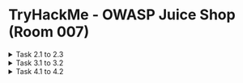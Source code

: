 #  TryHackMe - OWASP Juice Shop (Room 007)

<details><summary>Task 2.1 to 2.3</summary>
<p>

## Task 2.1

### Q: What is the administrator's email address?

A: admin@juice-sh.op

Walkthrough: Look through the reviews and the emails attached to the reviews. A good guess for the one ending in `in@juice-sh.op` is the admin account

![](/OWASP%20Juice%20Shop/images/admin_email.png)

Can also check product reviews which reveal the full email address of the reviewer. On the `Apple Juice` product, we can see the admin email address

![](/OWASP%20Juice%20Shop/images/admin_email2.png)

## Task 2.2

### Q: What parameter is used for searching?

A: q

Walkthrough: Search for a product using the search function and the URL will reveal the parameter used

![](/OWASP%20Juice%20Shop/images/q.png)

## Task 2.3

### Q: What show does Jim reference in his review?

A: Star Trek

Walkthrough: Checking through more reviews of the products, we can see a review by `jim@juice-sh.op` referencing the Starfleet symbol. Googling this symbol reveals it is from the Star Trek universe

![](/OWASP%20Juice%20Shop/images/jim_startrek.png)

</p>
</details>

<details><summary>Task 3.1 to 3.2</summary>
<p>

## Task 3.1

### Q: Log into the administrator account and get the flag

A: 32a5e0f21372bcc1000a6088b93b458e41f0e02a 

Walkthrough: After navigating to the login page, enter some data into the email and password fields. Before clicking submit, make sure Intercept is turned on in Burp Suite

![](/OWASP%20Juice%20Shop/images/intercept.png)

We will now change the email to `' or 1=1--` and forward it to the server

![](/OWASP%20Juice%20Shop/images/or11.png)

Why does this work?

1. The character `'` will close the brackets in the SQL query
2. `'OR'` in a SQL statement will return true if either side of it is true. As 1=1 is always true, the whole statement is true. Thus, it tells the server that the email is valid and logs us into the user id 0, which happens to be the administrator account
3. The `--` character is used in SQL to comment out data. Any restrictions on the login will no longer work as they are interpreted as a comment

We should now be logged in as administrator

![](/OWASP%20Juice%20Shop/images/admin_login.png)

## Task 3.2

### Q: Log into the Bender account

Similiar to what we did before, capture the login request again, but this time put `bender@juice-sh.op` as the email

![](/OWASP%20Juice%20Shop/images/bender.png)

Why don't we put the 1=1? As the email address is valid which will return true, we do not need to force it to be true

We should now be logged in as Bender

![](/OWASP%20Juice%20Shop/images/bender_login.png)

A: fb364762a3c102b2db932069c0e6b78e738d4066

</p>
</details>

<details><summary>Task 4.1 to 4.2</summary>
<p>

## Task 4.1

### Q: Bruteforce the Administrator's password

A: 

Walkthrough: Capture a login request and then go to the `Positions` tab and select the `Clear` button in Intruder. In the password field, place two $$ inside the quotes

![](/OWASP%20Juice%20Shop/images/brute_intruder.png)

For the payload, we will be using the best1050.txt from SecLists - can be installed via the `apt-get install seclists` command

Can load the list from `/usr/share/seclists/Passwords/Common-Credentials/best1050.txt`

![](/OWASP%20Juice%20Shop/images/seclists.png)

Once the file is loaded into Burp, start the attack. Then, filter for the request by status. A failed request will receive a `401 Unauthorized` where as a sucessful request will return a `200 OK`

![](/OWASP%20Juice%20Shop/images/success_brute.png)

Once complete, login and get the flag

![](/OWASP%20Juice%20Shop/images/admin_creds.png)
